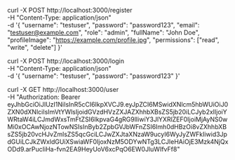 curl -X POST http://localhost:3000/register \
     -H "Content-Type: application/json" \
     -d '{
           "username": "testuser",
           "password": "password123",
           "email": "testuser@example.com",
           "role": "admin",
           "fullName": "John Doe",
           "profileImage": "https://example.com/profile.jpg",
           "permissions": ["read", "write", "delete"]
         }'


curl -X POST http://localhost:3000/login \
     -H "Content-Type: application/json" \
     -d '{
           "username": "testuser",
           "password": "password123"
         }'

curl -X GET http://localhost:3000/user \
     -H "Authorization: Bearer eyJhbGciOiJIUzI1NiIsInR5cCI6IkpXVCJ9.eyJpZCI6MSwidXNlcm5hbWUiOiJ0ZXN0dXNlciIsImVtYWlsIjoidGVzdHVzZXJAZXhhbXBsZS5jb20iLCJyb2xlIjoiYWRtaW4iLCJmdWxsTmFtZSI6IkpvaG4gRG9lIiwiY3JlYXRlZEF0IjoiMjAyNS0wMi0xOCAwNjozNTowNSIsInByb2ZpbGVJbWFnZSI6Imh0dHBzOi8vZXhhbXBsZS5jb20vcHJvZmlsZS5qcGciLCJwZXJtaXNzaW9ucyI6WyJyZWFkIiwid3JpdGUiLCJkZWxldGUiXSwiaWF0IjoxNzM5ODYwNTg3LCJleHAiOjE3Mzk4NjQxODd9.arPucIiHa-fvn2EA9HeyUoV6xcPqO6EW0JluWIfvFf8"
